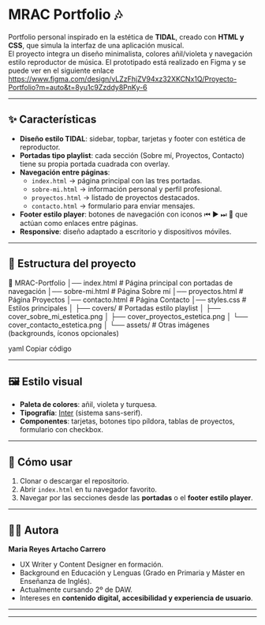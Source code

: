 # MRAC Portfolio 🎶

Portfolio personal inspirado en la estética de **TIDAL**, creado con **HTML y CSS**, que simula la interfaz de una aplicación musical.  
El proyecto integra un diseño minimalista, colores añil/violeta y navegación estilo reproductor de música.
El prototipado está realizado en Figma y se puede ver en el siguiente enlace https://www.figma.com/design/vLZzFhjZV94xz32XKCNx1Q/Proyecto-Portfolio?m=auto&t=8yu1c9Zzddy8PnKy-6


---

## ✨ Características

- **Diseño estilo TIDAL**: sidebar, topbar, tarjetas y footer con estética de reproductor.  
- **Portadas tipo playlist**: cada sección (Sobre mí, Proyectos, Contacto) tiene su propia portada cuadrada con overlay.  
- **Navegación entre páginas**:
  - `index.html` → página principal con las tres portadas.  
  - `sobre-mi.html` → información personal y perfil profesional.  
  - `proyectos.html` → listado de proyectos destacados.  
  - `contacto.html` → formulario para enviar mensajes.  
- **Footer estilo player**: botones de navegación con iconos ⏮ ▶ ⏭ 🎵 que actúan como enlaces entre páginas.  
- **Responsive**: diseño adaptado a escritorio y dispositivos móviles.  

---

## 📂 Estructura del proyecto

📁 MRAC-Portfolio
│── index.html # Página principal con portadas de navegación
│── sobre-mi.html # Página Sobre mí
│── proyectos.html # Página Proyectos
│── contacto.html # Página Contacto
│── styles.css # Estilos principales
│
├── covers/ # Portadas estilo playlist
│ ├── cover_sobre_mi_estetica.png
│ ├── cover_proyectos_estetica.png
│ └── cover_contacto_estetica.png
│
└── assets/ # Otras imágenes (backgrounds, íconos opcionales)

yaml
Copiar código

---

## 🖼️ Estilo visual

- **Paleta de colores**: añil, violeta y turquesa.  
- **Tipografía**: [Inter](https://fonts.google.com/specimen/Inter) (sistema sans-serif).  
- **Componentes**: tarjetas, botones tipo píldora, tablas de proyectos, formulario con checkbox.  

---

## 🚀 Cómo usar

1. Clonar o descargar el repositorio.  
2. Abrir `index.html` en tu navegador favorito.  
3. Navegar por las secciones desde las **portadas** o el **footer estilo player**.  

---

## 👩‍💻 Autora

**Maria Reyes Artacho Carrero**  
- UX Writer y Content Designer en formación.  
- Background en Educación y Lenguas (Grado en Primaria y Máster en Enseñanza de Inglés).  
- Actualmente cursando 2º de DAW.  
- Intereses en **contenido digital, accesibilidad y experiencia de usuario**.  

---


---

